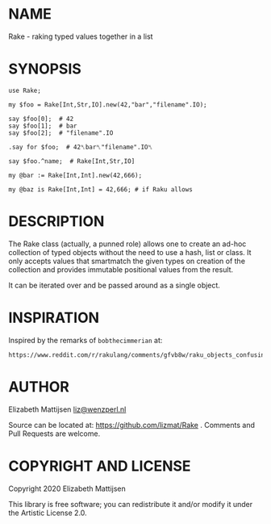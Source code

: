 NAME
====

Rake - raking typed values together in a list

SYNOPSIS
========

    use Rake;

    my $foo = Rake[Int,Str,IO].new(42,"bar","filename".IO);

    say $foo[0];  # 42
    say $foo[1];  # bar
    say $foo[2];  # "filename".IO

    .say for $foo;  # 42␤bar␤"filename".IO␤

    say $foo.^name;  # Rake[Int,Str,IO]

    my @bar := Rake[Int,Int].new(42,666);

    my @baz is Rake[Int,Int] = 42,666; # if Raku allows

DESCRIPTION
===========

The Rake class (actually, a punned role) allows one to create an ad-hoc collection of typed objects without the need to use a hash, list or class. It only accepts values that smartmatch the given types on creation of the collection and provides immutable positional values from the result.

It can be iterated over and be passed around as a single object.

INSPIRATION
===========

Inspired by the remarks of `bobthecimmerian` at:

    https://www.reddit.com/r/rakulang/comments/gfvb8w/raku_objects_confusing_or_what/fq16wjv/

AUTHOR
======

Elizabeth Mattijsen <liz@wenzperl.nl>

Source can be located at: https://github.com/lizmat/Rake . Comments and Pull Requests are welcome.

COPYRIGHT AND LICENSE
=====================

Copyright 2020 Elizabeth Mattijsen

This library is free software; you can redistribute it and/or modify it under the Artistic License 2.0.

